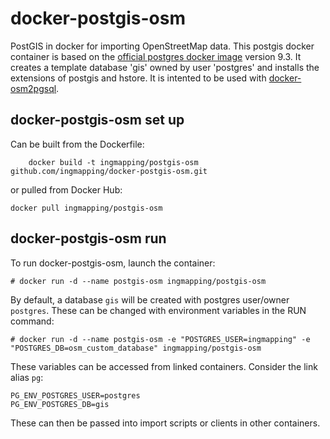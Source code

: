 # docker-postgis-osm
PostGIS in docker for importing OpenStreetMap data. This postgis docker container is based on the [official postgres docker image](https://hub.docker.com/_/postgres/) version 9.3. It creates a template database 'gis' owned by user 'postgres' and installs the extensions of postgis and hstore. It is intented to be used with [docker-osm2pgsql](https://github.com/ingmapping/docker-osm2pgsql).

## docker-postgis-osm set up

Can be built from the Dockerfile:

```
    docker build -t ingmapping/postgis-osm github.com/ingmapping/docker-postgis-osm.git
```

or pulled from Docker Hub:

```
docker pull ingmapping/postgis-osm
```

## docker-postgis-osm run

To run docker-postgis-osm, launch the container:

    # docker run -d --name postgis-osm ingmapping/postgis-osm

By default, a database `gis` will be created with postgres user/owner `postgres`. These can be changed with environment variables in the RUN command:

    # docker run -d --name postgis-osm -e "POSTGRES_USER=ingmapping" -e "POSTGRES_DB=osm_custom_database" ingmapping/postgis-osm

These variables can be accessed from linked containers. Consider the link alias `pg`:

    PG_ENV_POSTGRES_USER=postgres
    PG_ENV_POSTGRES_DB=gis

These can then be passed into import scripts or clients in other containers.
